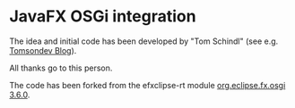 # JavaFX OSGi integration

The idea and initial code has been developed by "Tom Schindl" (see e.g. [Tomsondev Blog](https://tomsondev.bestsolution.at/)).

All thanks go to this person.

The code has been forked from the efxclipse-rt module [org.eclipse.fx.osgi 3.6.0](https://github.com/eclipse-efx/efxclipse-rt/tree/r.3.6.0/modules/core/org.eclipse.fx.osgi).

